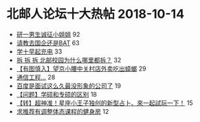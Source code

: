 # 北邮人论坛十大热帖 2018-10-14

- [研一男生诚征小姐姐](https://bbs.byr.cn/article/Friends/1893281) 92
- [请教去国企还是BAT](https://bbs.byr.cn/article/WorkLife/1109625) 63
- [学十早起充电](https://bbs.byr.cn/article/FamilyLife/141699) 33
- [拆 拆 拆 北邮校园为什么哪里都拆？](https://bbs.byr.cn/article/Talking/6054575) 32
- [【有图慎入】望京小腰中关村店外卖吃出蟑螂](https://bbs.byr.cn/article/Food/497476) 29
- [通信工程...](https://bbs.byr.cn/article/Picture/3223300) 28
- [百度是面试这么久最没形象的公司了](https://bbs.byr.cn/article/Job/1994109) 19
- [【问题】学硕和专硕的区别](https://bbs.byr.cn/article/AimGraduate/1151541) 18
- [【转】超神准！星座小王子独创的新型占卜、來一起試玩一下！](https://bbs.byr.cn/article/Constellations/326533) 15
- [求推荐有调整体态课程的健身房](https://bbs.byr.cn/article/Gymnasium/109515) 12


